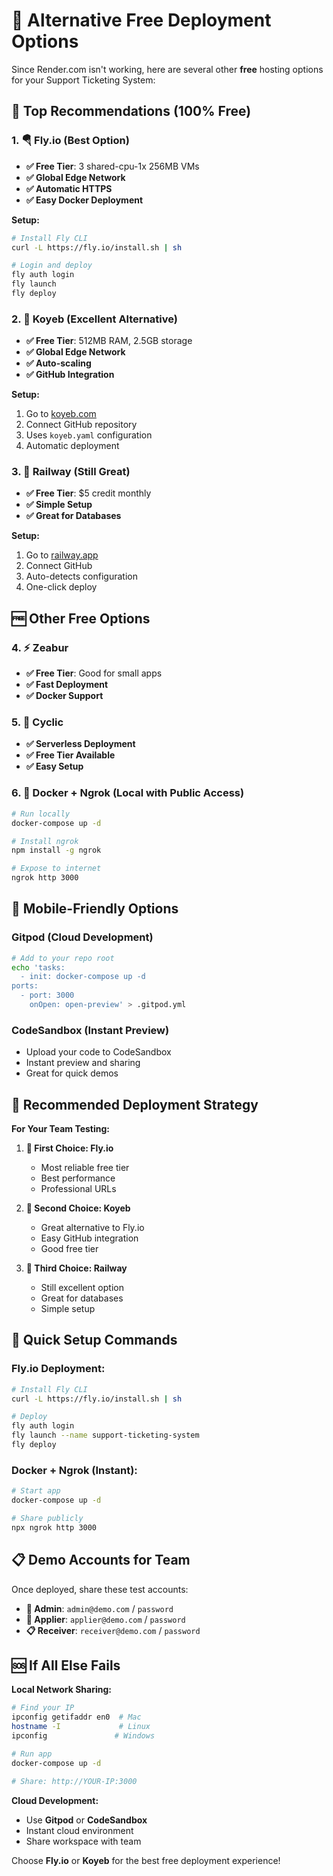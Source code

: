 # 🚀 Alternative Free Deployment Options

Since Render.com isn't working, here are several other **free** hosting options for your Support Ticketing System:

## 🥇 **Top Recommendations (100% Free)**

### **1. 🪂 Fly.io (Best Option)**
- **✅ Free Tier**: 3 shared-cpu-1x 256MB VMs
- **✅ Global Edge Network**
- **✅ Automatic HTTPS**
- **✅ Easy Docker Deployment**

**Setup:**
```bash
# Install Fly CLI
curl -L https://fly.io/install.sh | sh

# Login and deploy
fly auth login
fly launch
fly deploy
```

### **2. 🌊 Koyeb (Excellent Alternative)**
- **✅ Free Tier**: 512MB RAM, 2.5GB storage
- **✅ Global Edge Network**
- **✅ Auto-scaling**
- **✅ GitHub Integration**

**Setup:**
1. Go to [koyeb.com](https://koyeb.com)
2. Connect GitHub repository
3. Uses `koyeb.yaml` configuration
4. Automatic deployment

### **3. 🚀 Railway (Still Great)**
- **✅ Free Tier**: $5 credit monthly
- **✅ Simple Setup**
- **✅ Great for Databases**

**Setup:**
1. Go to [railway.app](https://railway.app)
2. Connect GitHub
3. Auto-detects configuration
4. One-click deploy

## 🆓 **Other Free Options**

### **4. ⚡ Zeabur**
- **✅ Free Tier**: Good for small apps
- **✅ Fast Deployment**
- **✅ Docker Support**

### **5. 🔄 Cyclic**
- **✅ Serverless Deployment**
- **✅ Free Tier Available**
- **✅ Easy Setup**

### **6. 🐳 Docker + Ngrok (Local with Public Access)**
```bash
# Run locally
docker-compose up -d

# Install ngrok
npm install -g ngrok

# Expose to internet
ngrok http 3000
```

## 📱 **Mobile-Friendly Options**

### **Gitpod (Cloud Development)**
```bash
# Add to your repo root
echo 'tasks:
  - init: docker-compose up -d
ports:
  - port: 3000
    onOpen: open-preview' > .gitpod.yml
```

### **CodeSandbox (Instant Preview)**
- Upload your code to CodeSandbox
- Instant preview and sharing
- Great for quick demos

## 🎯 **Recommended Deployment Strategy**

**For Your Team Testing:**

1. **🥇 First Choice: Fly.io**
   - Most reliable free tier
   - Best performance
   - Professional URLs

2. **🥈 Second Choice: Koyeb**
   - Great alternative to Fly.io
   - Easy GitHub integration
   - Good free tier

3. **🥉 Third Choice: Railway**
   - Still excellent option
   - Great for databases
   - Simple setup

## 🔧 **Quick Setup Commands**

### **Fly.io Deployment:**
```bash
# Install Fly CLI
curl -L https://fly.io/install.sh | sh

# Deploy
fly auth login
fly launch --name support-ticketing-system
fly deploy
```

### **Docker + Ngrok (Instant):**
```bash
# Start app
docker-compose up -d

# Share publicly
npx ngrok http 3000
```

## 📋 **Demo Accounts for Team**

Once deployed, share these test accounts:
- **👑 Admin**: `admin@demo.com` / `password`
- **📝 Applier**: `applier@demo.com` / `password`
- **📋 Receiver**: `receiver@demo.com` / `password`

## 🆘 **If All Else Fails**

**Local Network Sharing:**
```bash
# Find your IP
ipconfig getifaddr en0  # Mac
hostname -I             # Linux
ipconfig               # Windows

# Run app
docker-compose up -d

# Share: http://YOUR-IP:3000
```

**Cloud Development:**
- Use **Gitpod** or **CodeSandbox**
- Instant cloud environment
- Share workspace with team

Choose **Fly.io** or **Koyeb** for the best free deployment experience!